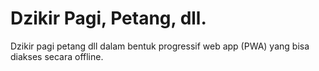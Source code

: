 # Dzikir Pagi, Petang, dll.

Dzikir pagi petang dll dalam bentuk progressif web app (PWA) yang bisa diakses secara offline.
